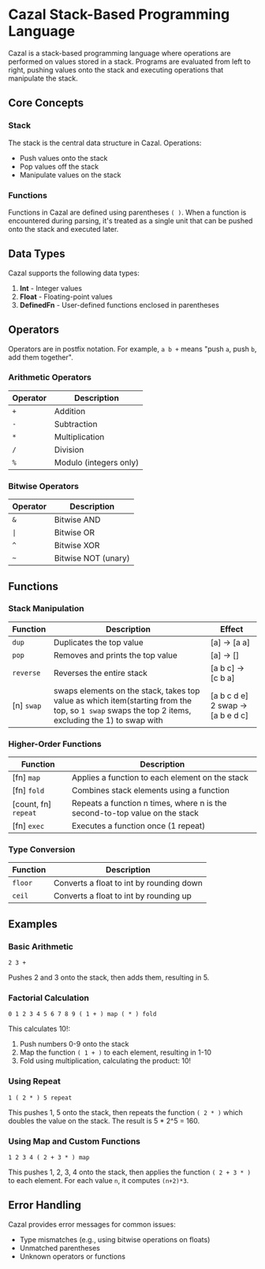 # Cazal Stack-Based Programming Language

Cazal is a stack-based programming language where operations are performed on values stored in a stack. Programs are evaluated from left to right, pushing values onto the stack and executing operations that manipulate the stack.

## Core Concepts

### Stack

The stack is the central data structure in Cazal. Operations:

- Push values onto the stack
- Pop values off the stack
- Manipulate values on the stack

### Functions

Functions in Cazal are defined using parentheses `( )`. When a function is encountered during parsing, it's treated as a single unit that can be pushed onto the stack and executed later.

## Data Types

Cazal supports the following data types:

1. **Int** - Integer values
2. **Float** - Floating-point values
3. **DefinedFn** - User-defined functions enclosed in parentheses

## Operators

Operators are in postfix notation. For example, `a b +` means "push `a`, push `b`, add them together".

### Arithmetic Operators

| Operator | Description            |
| -------- | ---------------------- |
| `+`      | Addition               |
| `-`      | Subtraction            |
| `*`      | Multiplication         |
| `/`      | Division               |
| `%`      | Modulo (integers only) |

### Bitwise Operators

| Operator | Description         |
| -------- | ------------------- |
| `&`      | Bitwise AND         |
| `\|`     | Bitwise OR          |
| `^`      | Bitwise XOR         |
| `~`      | Bitwise NOT (unary) |

## Functions

### Stack Manipulation

| Function   | Description                                                                                                                                        | Effect                           |
| ---------- | -------------------------------------------------------------------------------------------------------------------------------------------------- | -------------------------------- |
| `dup`      | Duplicates the top value                                                                                                                           | [a] → [a a]                      |
| `pop`      | Removes and prints the top value                                                                                                                   | [a] → []                         |
| `reverse`  | Reverses the entire stack                                                                                                                          | [a b c] → [c b a]                |
| [n] `swap` | swaps elements on the stack, takes top value as which item(starting from the top, so `1 swap` swaps the top 2 items, excluding the 1) to swap with | [a b c d e] 2 swap → [a b e d c] |

### Higher-Order Functions

| Function             | Description                                                                 |
| -------------------- | --------------------------------------------------------------------------- |
| [fn] `map`           | Applies a function to each element on the stack                             |
| [fn] `fold`          | Combines stack elements using a function                                    |
| [count, fn] `repeat` | Repeats a function n times, where n is the second-to-top value on the stack |
| [fn] `exec`          | Executes a function once (1 repeat)                                         |

### Type Conversion

| Function | Description                              |
| -------- | ---------------------------------------- |
| `floor`  | Converts a float to int by rounding down |
| `ceil`   | Converts a float to int by rounding up   |

## Examples

### Basic Arithmetic

```
2 3 +
```

Pushes 2 and 3 onto the stack, then adds them, resulting in 5.

### Factorial Calculation

```
0 1 2 3 4 5 6 7 8 9 ( 1 + ) map ( * ) fold
```

This calculates 10!:

1. Push numbers 0-9 onto the stack
2. Map the function `( 1 + )` to each element, resulting in 1-10
3. Fold using multiplication, calculating the product: 10!

### Using Repeat

```
1 ( 2 * ) 5 repeat
```

This pushes 1, 5 onto the stack, then repeats the function `( 2 * )` which doubles the value on the stack. The result is 5 \* 2^5 = 160.

### Using Map and Custom Functions

```
1 2 3 4 ( 2 + 3 * ) map
```

This pushes 1, 2, 3, 4 onto the stack, then applies the function `( 2 + 3 * )` to each element. For each value `n`, it computes `(n+2)*3`.

## Error Handling

Cazal provides error messages for common issues:

- Type mismatches (e.g., using bitwise operations on floats)
- Unmatched parentheses
- Unknown operators or functions

